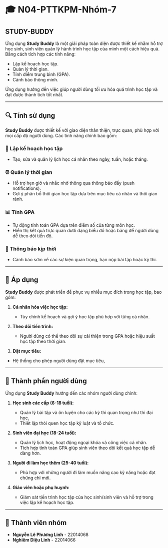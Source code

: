 # 🎓 N04-PTTKPM-Nhóm-7  
## **STUDY-BUDDY**  
Ứng dụng **Study Buddy** là một giải pháp toàn diện được thiết kế nhằm hỗ trợ học sinh, sinh viên quản lý hành trình học tập của mình một cách hiệu quả.  
Bằng cách tích hợp các tính năng:  
- Lập kế hoạch học tập.  
- Quản lý thời gian.  
- Tính điểm trung bình (GPA).  
- Cảnh báo thông minh.  

Ứng dụng hướng đến việc giúp người dùng tối ưu hóa quá trình học tập và đạt được thành tích tốt nhất.  

---

## 🔍 **Tính sử dụng**  
**Study Buddy** được thiết kế với giao diện thân thiện, trực quan, phù hợp với mọi cấp độ người dùng. Các tính năng chính bao gồm:  

### 📅 **Lập kế hoạch học tập**  
- Tạo, sửa và quản lý lịch học cá nhân theo ngày, tuần, hoặc tháng.  

### ⏰ **Quản lý thời gian**  
- Hỗ trợ hẹn giờ và nhắc nhở thông qua thông báo đẩy (push notifications).  
- Gợi ý phân bổ thời gian học tập dựa trên mục tiêu cá nhân và thời gian rảnh.  

### 📊 **Tính GPA**  
- Tự động tính toán GPA dựa trên điểm số của từng môn học.  
- Hiển thị kết quả trực quan dưới dạng biểu đồ hoặc bảng để người dùng dễ theo dõi tiến độ.  

### 🔔 **Thông báo kịp thời**  
- Cảnh báo sớm về các sự kiện quan trọng, hạn nộp bài tập hoặc kỳ thi.  

---

## 🚀 **Áp dụng**  
**Study Buddy** được phát triển để phục vụ nhiều mục đích trong học tập, bao gồm:  

1. **Cá nhân hóa việc học tập:**  
   - Tùy chỉnh kế hoạch và gợi ý học tập phù hợp với từng cá nhân.  

2. **Theo dõi tiến trình:**  
   - Người dùng có thể theo dõi sự cải thiện trong GPA hoặc hiệu suất học tập theo thời gian.  

3. **Đặt mục tiêu:**
  - Hệ thống cho phép người dùng đặt mục tiêu, 
---

## 👤 **Thành phần người dùng**  
Ứng dụng **Study Buddy** hướng đến các nhóm người dùng chính:  

1. **Học sinh các cấp (6-18 tuổi):**  
   - Quản lý bài tập và ôn luyện cho các kỳ thi quan trọng như thi đại học.  
   - Thiết lập thói quen học tập kỷ luật và tổ chức.  

2. **Sinh viên đại học (18-24 tuổi):**  
   - Quản lý lịch học, hoạt động ngoại khóa và công việc cá nhân.  
   - Tích hợp tính toán GPA giúp sinh viên theo dõi kết quả học tập dễ dàng hơn.  

3. **Người đi làm học thêm (25-40 tuổi):**  
   - Phù hợp với những người đi làm muốn nâng cao kỹ năng hoặc đạt chứng chỉ mới.  

4. **Giáo viên hoặc phụ huynh:**  
   - Giám sát tiến trình học tập của học sinh/sinh viên và hỗ trợ trong việc lập kế hoạch học tập.  

---

## 🤝 **Thành viên nhóm**  
- **Nguyễn Lê Phương Linh** - 22014068  
- **Nghiêm Diệu Linh** - 22014066  
